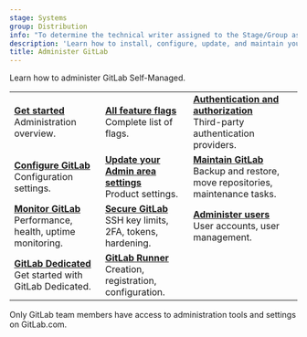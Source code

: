 ```yaml
---
stage: Systems
group: Distribution
info: "To determine the technical writer assigned to the Stage/Group associated with this page, see https://handbook.gitlab.com/handbook/product/ux/technical-writing/#assignments"
description: 'Learn how to install, configure, update, and maintain your GitLab instance.'
title: Administer GitLab
---
```


Learn how to administer GitLab Self-Managed.

|                                                                                       |                                                                                                 |  |
|---------------------------------------------------------------------------------------|-------------------------------------------------------------------------------------------------|--|
| [**Get started**](get_started.md)<br>Administration overview.                         | [**All feature flags**](../user/feature_flags.md)<br>Complete list of flags.                    | [**Authentication and authorization**](auth/_index.md)<br>Third-party authentication providers. |
| [**Configure GitLab**](configure.md)<br>Configuration settings.                       | [**Update your Admin area settings**](settings/_index.md)<br>Product settings.                  | [**Maintain GitLab**](operations/_index.md)<br>Backup and restore, move repositories, maintenance tasks. |
| [**Monitor GitLab**](monitoring/_index.md)<br>Performance, health, uptime monitoring. | [**Secure GitLab**](../security/_index.md)<br>SSH key limits, 2FA, tokens, hardening.           | [**Administer users**](administer_users.md)<br>User accounts, user management. |
| [**GitLab Dedicated**](dedicated/_index.md)<br>Get started with GitLab Dedicated.     | [**GitLab Runner**](https://docs.gitlab.com/runner/) <br>Creation, registration, configuration. |  |

Only GitLab team members have access to administration tools and settings on GitLab.com.
